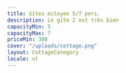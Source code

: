 ```yaml
---
title: Gîtes mitoyen 5/7 pers.
description: Le gite 2 est très bien
capacityMin: 5
capacityMax: 7
priceMin: 300
cover: "/uploads/cottage.png"
layout: CottageCategory
locale: nl
---
```

